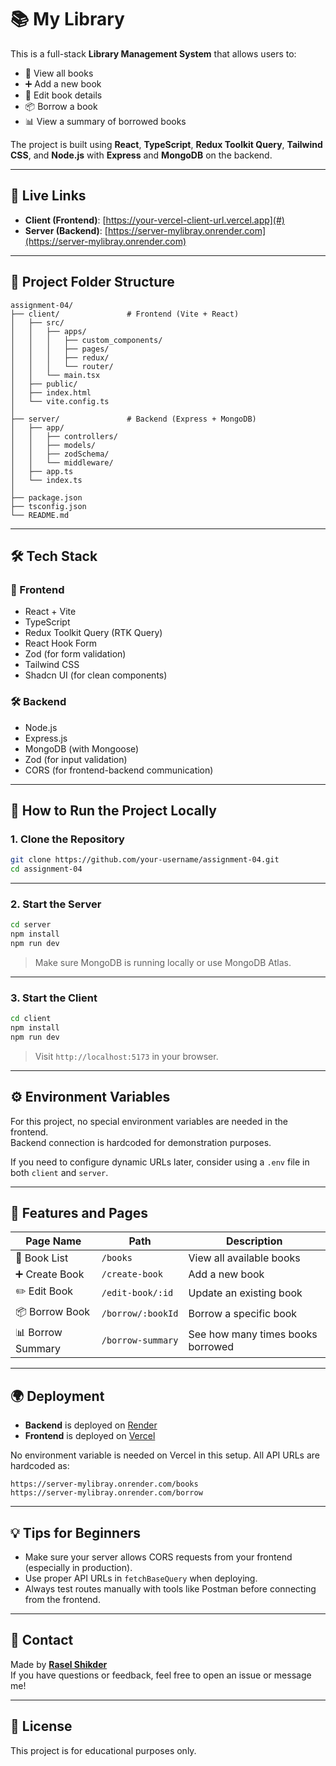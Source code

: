# 📚 My Library 

This is a full-stack **Library Management System** that allows users to:

- 📖 View all books
- ➕ Add a new book
- 📝 Edit book details
- 📦 Borrow a book
- 📊 View a summary of borrowed books

The project is built using **React**, **TypeScript**, **Redux Toolkit Query**, **Tailwind CSS**, and **Node.js** with **Express** and **MongoDB** on the backend.

---

## 🔗 Live Links

- **Client (Frontend)**: [https://your-vercel-client-url.vercel.app](#)
- **Server (Backend)**: [https://server-mylibray.onrender.com](https://server-mylibray.onrender.com)

---

## 📁 Project Folder Structure

```
assignment-04/
├── client/               # Frontend (Vite + React)
│   ├── src/
│   │   ├── apps/
│   │   │   ├── custom_components/
│   │   │   ├── pages/
│   │   │   ├── redux/
│   │   │   └── router/
│   │   └── main.tsx
│   ├── public/
│   ├── index.html
│   └── vite.config.ts
│
├── server/               # Backend (Express + MongoDB)
│   ├── app/
│   │   ├── controllers/
│   │   ├── models/
│   │   ├── zodSchema/
│   │   └── middleware/
│   ├── app.ts
│   └── index.ts
│
├── package.json
├── tsconfig.json
└── README.md
```

---

## 🛠️ Tech Stack

### 🧩 Frontend
- React + Vite
- TypeScript
- Redux Toolkit Query (RTK Query)
- React Hook Form
- Zod (for form validation)
- Tailwind CSS
- Shadcn UI (for clean components)

### 🛠 Backend
- Node.js
- Express.js
- MongoDB (with Mongoose)
- Zod (for input validation)
- CORS (for frontend-backend communication)

---

## 🚀 How to Run the Project Locally

### 1. Clone the Repository

```bash
git clone https://github.com/your-username/assignment-04.git
cd assignment-04
```

---

### 2. Start the Server

```bash
cd server
npm install
npm run dev
```

> Make sure MongoDB is running locally or use MongoDB Atlas.

---

### 3. Start the Client

```bash
cd client
npm install
npm run dev
```

> Visit `http://localhost:5173` in your browser.

---

## ⚙️ Environment Variables

For this project, no special environment variables are needed in the frontend.  
Backend connection is hardcoded for demonstration purposes.

If you need to configure dynamic URLs later, consider using a `.env` file in both `client` and `server`.

---

## 🧪 Features and Pages

| Page Name         | Path                  | Description                      |
|------------------|-----------------------|----------------------------------|
| 📘 Book List      | `/books`              | View all available books         |
| ➕ Create Book     | `/create-book`        | Add a new book                   |
| ✏️ Edit Book       | `/edit-book/:id`      | Update an existing book          |
| 📦 Borrow Book     | `/borrow/:bookId`     | Borrow a specific book           |
| 📊 Borrow Summary  | `/borrow-summary`     | See how many times books borrowed |

---

## 🌍 Deployment

- **Backend** is deployed on [Render](https://render.com)
- **Frontend** is deployed on [Vercel](https://vercel.com)

No environment variable is needed on Vercel in this setup. All API URLs are hardcoded as:

```
https://server-mylibray.onrender.com/books
https://server-mylibray.onrender.com/borrow
```

---

## 💡 Tips for Beginners

- Make sure your server allows CORS requests from your frontend (especially in production).
- Use proper API URLs in `fetchBaseQuery` when deploying.
- Always test routes manually with tools like Postman before connecting from the frontend.

---

## 📩 Contact

Made by **[Rasel Shikder](https://github.com/raselShikderDev)**  
If you have questions or feedback, feel free to open an issue or message me!

---

## 📝 License

This project is for educational purposes only.
